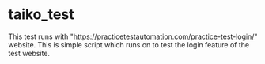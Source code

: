 # taiko_test

This test runs with "https://practicetestautomation.com/practice-test-login/" website.
This is simple script which runs on to test the login feature of the test website.
